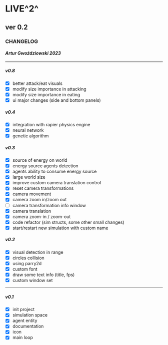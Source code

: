 
# LIVE^2^

## ver 0.2

### CHANGELOG

#### _Artur Gwoździowski 2023_

* * *

##### v0.8

- [x] better attack/eat visuals
- [x] modify size importance in attacking  
- [x] modify size importance in eating
- [x] ui major changes (side and bottom panels)  

##### v0.4

- [x] integration with rapier physics engine
- [x] neural network
- [x] genetic algorithm

##### v0.3

- [x] source of energy on world
- [x] energy source agents detection
- [x] agents ability to consume energy source
- [x] large world size
- [x] improve custom camera translation control
- [x] reset camera transformations
- [x] camera movement
- [x] camera zoom in/zoom out
- [ ] camera transformation info window
- [x] camera translation
- [x] camera zoom-in / zoom-out
- [x] code refactor (sim structs, some other small changes)
- [x] start/restart new simulation with custom name

##### v0.2

- [x] visual detection in range
- [x] circles collision
- [x] using parry2d
- [x] custom font
- [x] draw some text info (title, fps)
- [x] custom window set

* * *

##### v0.1

- [x] init project
- [x] simulation space
- [x] agent entity
- [x] documentation
- [x] icon
- [x] main loop
